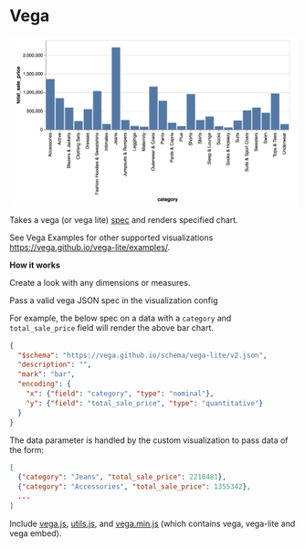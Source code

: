 #  Vega

![](vega.png)

Takes a vega (or vega lite) [spec](https://vega.github.io/vega-lite/) and renders specified chart.

See Vega Examples for other supported visualizations https://vega.github.io/vega-lite/examples/.

**How it works**

Create a look with any dimensions or measures.

Pass a valid vega JSON spec in the visualization config

For example, the below spec on a data with a `category` and `total_sale_price` field will render the above bar chart.

```json
{
  "$schema": "https://vega.github.io/schema/vega-lite/v2.json",
  "description": "",
  "mark": "bar",
  "encoding": {
    "x": {"field": "category", "type": "nominal"},
    "y": {"field": "total_sale_price", "type": "quantitative"}
  }
}
```

The data parameter is handled by the custom visualization to pass data of the form:

```json
[
  {"category": "Jeans", "total_sale_price": 2210481},
  {"category": "Accessories", "total_sale_price": 1355342},
  ...
]
```


Include [vega.js](/vega.js), [utils.js](../common/utils.js), and [vega.min.js](../common/vega.min.js) (which contains vega, vega-lite and vega embed).
